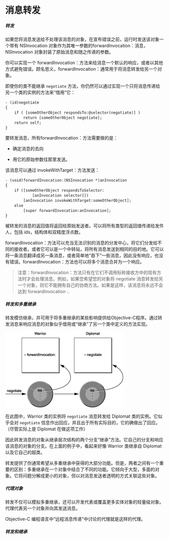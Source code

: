 # 消息转发

##### 转发

如果您将消息发送给不处理该消息的对象，在宣布错误之前，运行时发送该对象一个带有 NSInvocation 对象作为其唯一参数的forwardInvocation：消息，NSInvocation 对象封装了原始消息和随之传递的参数。

你可以实现一个 forwardInvocation：方法来给消息一个默认的响应，或者以其他方式避免错误。顾名思义，forwardInvocation：通常用于将消息转发给另一个对象。

即使你的类不能继承 `negotiate` 方法，你仍然可以通过实现一个只将消息传递给另一个类的实例的方法来“借用”它：

```
- (id)negotiate
{
    if ( [someOtherObject respondsTo:@selector(negotiate)] )
        return [someOtherObject negotiate];
    return self;
}
```

要转发消息，所有forwardInvocation：方法需要做的是：

* 确定消息的去向

* 用它的原始参数往那里发送。

该消息可以通过 invokeWithTarget：方法发送：

```
- (void)forwardInvocation:(NSInvocation *)anInvocation
{
    if ([someOtherObject respondsToSelector:
            [anInvocation selector]])
        [anInvocation invokeWithTarget:someOtherObject];
    else
        [super forwardInvocation:anInvocation];
}
```

被转发的消息的返回值将返回给原始发送者。可以将所有类型的返回值传递给发件人，包括 ids，结构体和双精度浮点数。

forwardInvocation：方法可以充当无法识别的消息的分发中心，将它们分发给不同的接收者。或者它可以是一个中转站，将所有消息发送到相同的目的地。它可以将一条消息翻译成另一条消息，或者简单地“吞下”一些消息，因此没有响应，也没有错误。forwardInvocation：方法也可以将多个消息合并为一个响应。

> 注意：forwardInvocation：方法只有在它们不调用标称接收方中的现有方法时才会处理消息。例如，如果您希望您的对象将 negotiate 消息转发给另一个对象，则它不能拥有自己的协商方法。如果是这样，该消息将永远不会达到 forwardInvocation :.

##### 转发和多重继承

转发模仿继承，并可用于将多重继承的某些影响提供给Objective-C程序。通过转发消息来响应消息的对象似乎借用或“继承”了另一个类中定义的方法实现。

![](/assets/forwarding.png)

在此图中，Warrior 类的实例将 `negotiate` 消息转发给 Diplomat 类的实例。它似乎会对 `negotiate` 信息作出回应，并且出于所有实际目的，它的确做出了回应。（尽管实际上是 Diplomat 在做这项工作）

因此转发消息的对象从继承层次结构的两个分支“继承”方法。它自己的分支和响应该消息的对象的分支。在上面的例子中，看起来好像 Warrior 类继承自 Diplomat 以及它自己的超类。

转发提供了你通常希望从多重继承中获得的大部分功能。但是，两者之间有一个重要的区别：多重继承在一个对象中结合了不同的功能。它倾向于大型，多面的对象。它将问题分解成更小的对象，但以对消息发送者透明的方式关联这些对象。

##### 代理对象

转发不仅可以模拟多重继承，还可以开发代表或覆盖更多实体对象的轻量级对象。代理代表另一个对象并向其发送消息。

Objective-C 编程语言中“远程消息传递”中讨论的代理就是这样的代理。

##### 转发和继承



